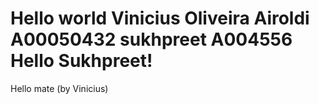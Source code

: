 Hello world
Vinicius Oliveira Airoldi
A00050432
sukhpreet
A004556
Hello Sukhpreet!
=======
Hello mate (by Vinicius)
